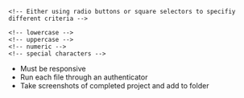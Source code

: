 <!-- - Create button -->

<!-- - Give button functionality to generate password -->

  <!-- - Pressing button prompts users of different password criteria -->

    <!-- Either using radio buttons or square selectors to specifiy different criteria -->

  <!-- - Determine how many different criteria can be altered by user -->

    <!-- lowercase -->
    <!-- uppercase -->
    <!-- numeric -->
    <!-- special characters -->

  <!-- - Password should be >= 8 <= 128 characters in length -->

- Must be responsive
- Run each file through an authenticator
- Take screenshots of completed project and add to folder
  <!-- - Add clipboard functionality -->
    <!-- Find a way to communicate the password length selected by user to javascript -->
    <!-- Make the Button actually generate a password -->

<!-- Generate password on screen besides the console -->
<!-- Allow length to be affected -->
